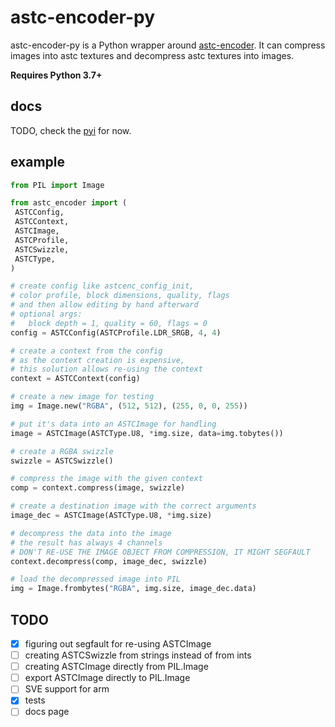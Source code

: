 # astc-encoder-py

astc-encoder-py is a  Python wrapper around [astc-encoder](https://github.com/ARM-software/astc-encoder).
It can compress images into astc textures and decompress astc textures into images.

**Requires Python 3.7+**

## docs

TODO, check the [pyi](./astc_encoder/__init__.pyi) for now.

## example

```py
from PIL import Image

from astc_encoder import (
 ASTCConfig,
 ASTCContext,
 ASTCImage,
 ASTCProfile,
 ASTCSwizzle,
 ASTCType,
)

# create config like astcenc_config_init,
# color profile, block dimensions, quality, flags
# and then allow editing by hand afterward
# optional args:
#   block depth = 1, quality = 60, flags = 0
config = ASTCConfig(ASTCProfile.LDR_SRGB, 4, 4)

# create a context from the config
# as the context creation is expensive,
# this solution allows re-using the context
context = ASTCContext(config)

# create a new image for testing
img = Image.new("RGBA", (512, 512), (255, 0, 0, 255))

# put it's data into an ASTCImage for handling 
image = ASTCImage(ASTCType.U8, *img.size, data=img.tobytes())

# create a RGBA swizzle
swizzle = ASTCSwizzle()

# compress the image with the given context
comp = context.compress(image, swizzle)

# create a destination image with the correct arguments
image_dec = ASTCImage(ASTCType.U8, *img.size)

# decompress the data into the image
# the result has always 4 channels
# DON'T RE-USE THE IMAGE OBJECT FROM COMPRESSION, IT MIGHT SEGFAULT
context.decompress(comp, image_dec, swizzle)

# load the decompressed image into PIL
img = Image.frombytes("RGBA", img.size, image_dec.data)
```

## TODO
- [x] figuring out segfault for re-using ASTCImage
- [ ] creating ASTCSwizzle from strings instead of from ints
- [ ] creating ASTCImage directly from PIL.Image
- [ ] export ASTCImage directly to PIL.Image
- [ ] SVE support for arm
- [x] tests
- [ ] docs page
